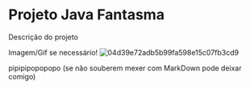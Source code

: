 # Projeto Java Fantasma
Descrição do projeto

Imagem/Gif se necessário!
![04d39e72adb5b99fa598e15c07fb3cd9](https://github.com/Sholum1/Projeto-Java-fantasma/assets/71233358/e076a772-67d8-46d0-b4dc-24fed6bef4ef)


pipipipopopopo (se não souberem mexer com MarkDown pode deixar comigo)
